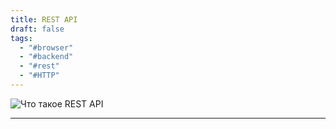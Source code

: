 ```yaml
---
title: REST API
draft: false
tags:
  - "#browser"
  - "#backend"
  - "#rest"
  - "#HTTP"
---
```

![Что такое REST API](https://www.youtube.com/watch?v=J4Fy6lmLBr0)

_____

